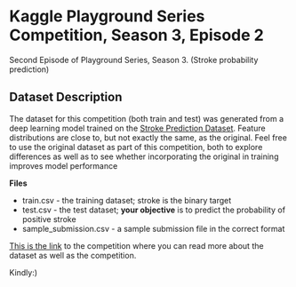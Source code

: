 # Kaggle Playground Series Competition, Season 3, Episode 2
Second Episode of Playground Series, Season 3. (Stroke probability prediction)

## Dataset Description

The dataset for this competition (both train and test) was generated from a deep learning model trained on the [Stroke Prediction Dataset](https://www.kaggle.com/datasets/fedesoriano/stroke-prediction-dataset). Feature distributions are close to, but not exactly the same, as the original. Feel free to use the original dataset as part of this competition, both to explore differences as well as to see whether incorporating the original in training improves model performance


**Files**<br>
- train.csv - the training dataset; stroke is the binary target
- test.csv - the test dataset; **your objective** is to predict the probability of positive stroke
- sample_submission.csv - a sample submission file in the correct format


[This is the link](https://www.kaggle.com/competitions/playground-series-s3e2/data) to the competition where you can read more about the dataset as well as the competition.


Kindly:)
